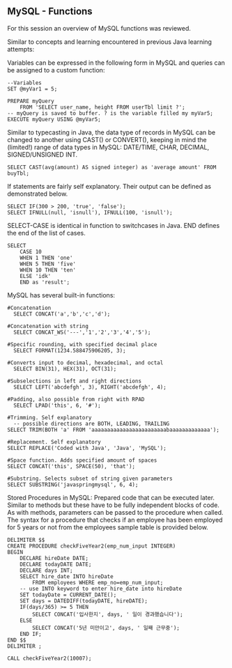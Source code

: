 ## MySQL - Functions

For this session an overview of MySQL functions was reviewed.

Similar to concepts and learning encountered in previous Java learning attempts:

Variables can be expressed in the following form in MySQL and queries can be assigned to a custom function:
```tsql
--Variables
SET @myVar1 = 5;

PREPARE myQuery
	FROM 'SELECT user_name, height FROM userTbl limit ?';
-- myQuery is saved to buffer. ? is the variable filled my myVar5;
EXECUTE myQuery USING @myVar5;
```

Similar to typecasting in Java, the data type of records in MySQL can be changed to
another using CAST() or CONVERT(), keeping in mind the (limited!) range of data types in
MySQL: DATE/TIME, CHAR, DECIMAL, SIGNED/UNSIGNED INT.
```tsql
SELECT CAST(avg(amount) AS signed integer) as 'average amount' FROM buyTbl;
```

If statements are fairly self explanatory. Their output can be defined as demonstrated below.
```tsql
SELECT IF(300 > 200, 'true', 'false');
SELECT IFNULL(null, 'isnull'), IFNULL(100, 'isnull');
```

SELECT-CASE is identical in function to switchcases in Java. END defines the end of the list of cases.
```tsql
SELECT
	CASE 10
    WHEN 1 THEN 'one'
    WHEN 5 THEN 'five'
    WHEN 10 THEN 'ten'
    ELSE 'idk'
    END as 'result';
```

MySQL has several built-in functions:
```tsql
#Concatenation
  SELECT CONCAT('a','b','c','d');

#Concatenation with string
  SELECT CONCAT_WS('---','1','2','3','4','5');

#Specific rounding, with specified decimal place
  SELECT FORMAT(1234.588475906205, 3);

#Converts input to decimal, hexadecimal, and octal
  SELECT BIN(31), HEX(31), OCT(31);

#Subselections in left and right directions
  SELECT LEFT('abcdefgh', 3), RIGHT('abcdefgh', 4);

#Padding, also possible from right with RPAD
  SELECT LPAD('this', 6, '#');

#Trimming. Self explanatory
  -- possible directions are BOTH, LEADING, TRAILING
SELECT TRIM(BOTH 'a' FROM 'aaaaaaaaaaaaaaaaaaaaaaaabaaaaaaaaaaaaa');

#Replacement. Self explanatory
SELECT REPLACE('Coded with Java', 'Java', 'MySQL');

#Space function. Adds specified amount of spaces
SELECT CONCAT('this', SPACE(50), 'that');

#Substring. Selects subset of string given parameters
SELECT SUBSTRING('javaspringmysql', 6, 4);
```

Stored Procedures in MySQL: Prepared code that can be executed later. Similar to methods
but these have to be fully independent blocks of code. As with methods, parameters can
be passed to the procedure when called. The syntax for a procedure that checks if an
employee has been employed for 5 years or not from the employees sample table is provided
below.

```tsql
DELIMITER $$
CREATE PROCEDURE checkFiveYear2(emp_num_input INTEGER)
BEGIN
	DECLARE hireDate DATE;
    DECLARE todayDATE DATE;
    DECLARE days INT;
    SELECT hire_date INTO hireDate
		FROM employees WHERE emp_no=emp_num_input;
	-- use INTO keyword to enter hire_date into hireDate
    SET todayDate = CURRENT_DATE();
    SET days = DATEDIFF(todayDATE, hireDATE);
    IF(days/365) >= 5 THEN
		SELECT CONCAT('입사한지', days, ' 일이 경과했습니다');
	ELSE
		SELECT CONCAT('5년 미만이고', days, ' 일째 근무중');
	END IF;
END $$
DELIMITER ;

CALL checkFiveYear2(10007);
```
